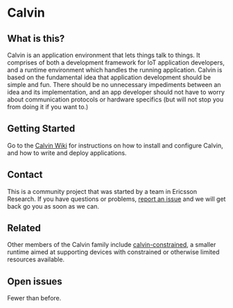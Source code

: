 # Calvin

## What is this?

Calvin is an application environment that lets things talk to things. It comprises of both a development framework for IoT application developers, and a runtime environment which handles the running application. Calvin is based on the fundamental idea that application development should be simple and fun. There should be no unnecessary impediments between an idea and its implementation, and an app developer should not have to worry about communication protocols or hardware specifics (but will not stop you from doing it if you want to.)

## Getting Started

Go to the [Calvin Wiki](https://github.com/EricssonResearch/calvin-base/wiki) for instructions on how to install and configure Calvin, and how to write and deploy applications.


## Contact
This is a community project that was started by a team in Ericsson Research. If you have questions or problems, [report an issue](https://github.com/EricssonResearch/calvin-base/issues) and we will get back go you as soon as we can.

## Related

Other members of the Calvin family include [calvin-constrained](https://github.com/EricssonResearch/calvin-constrained), a smaller runtime aimed at supporting devices with constrained or otherwise limited resources available. 

## Open issues

Fewer than before.
